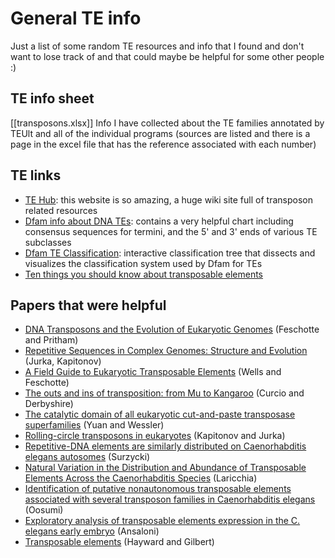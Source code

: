 # General TE info

Just a list of some random TE resources and info that I found and don't want to lose track of and that could maybe be helpful for some other people :)

## TE info sheet

[[transposons.xlsx]]
Info I have collected about the TE families annotated by TEUlt and all of the individual programs (sources are listed and there is a page in the excel file that has the reference associated with each number)

## TE links


- [TE Hub](https://tehub.org/): this website is so amazing, a huge wiki site full of transposon related resources
- [Dfam info about DNA TEs](https://www.dfam.org/classification/dna-termini): contains a very helpful chart including consensus sequences for termini, and the 5' and 3' ends of various TE subclasses
- [Dfam TE Classification](https://www.dfam.org/classification/tree): interactive classification tree that dissects and visualizes the classification system used by Dfam for TEs
- [Ten things you should know about transposable elements](https://genomebiology.biomedcentral.com/articles/10.1186/s13059-018-1577-z)

## Papers that were helpful

- [DNA Transposons and the Evolution of Eukaryotic Genomes](https://www.annualreviews.org/doi/abs/10.1146/annurev.genet.40.110405.090448) (Feschotte and Pritham)
- [Repetitive Sequences in Complex Genomes: Structure and Evolution](https://www.annualreviews.org/doi/abs/10.1146/annurev.genom.8.080706.092416) (Jurka, Kapitonov)
- [A Field Guide to Eukaryotic Transposable Elements](https://www.annualreviews.org/doi/10.1146/annurev-genet-040620-022145) (Wells and Feschotte)
- [The outs and ins of transposition: from Mu to Kangaroo](https://www.nature.com/articles/nrm1241) (Curcio and Derbyshire)
- [The catalytic domain of all eukaryotic cut-and-paste transposase superfamilies](www.pnas.org/cgi/doi/10.1073/pnas.1104208108) (Yuan and Wessler)
- [Rolling-circle transposons in eukaryotes](https://www.pnas.org/content/98/15/8714) (Kapitonov and Jurka)
- [Repetitive-DNA elements are similarly distributed on Caenorhabditis elegans autosomes](https://www.pnas.org/content/97/1/245) (Surzycki)
- [Natural Variation in the Distribution and Abundance of Transposable Elements Across the Caenorhabditis Species](https://academic.oup.com/mbe/article/34/9/2187/3806756) (Laricchia)
- [Identification of putative nonautonomous transposable elements associated with several transposon families in Caenorhabditis elegans](https://link.springer.com/article/10.1007/BF02352294) (Oosumi)
- [Exploratory analysis of transposable elements expression in the C. elegans early embryo](https://bmcbioinformatics.biomedcentral.com/articles/10.1186/s12859-019-3088-7) (Ansaloni)
- [Transposable elements](https://www.cell.com/current-biology/fulltext/S0960-9822(22)01193-9) (Hayward and Gilbert)